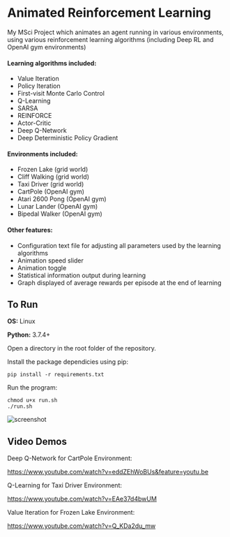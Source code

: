 # Animated Reinforcement Learning
My MSci Project which animates an agent running in various environments, using various reinforcement learning algorithms (including Deep RL and OpenAI gym environments)

#### Learning algorithms included:
* Value Iteration
* Policy Iteration
* First-visit Monte Carlo Control
* Q-Learning
* SARSA
* REINFORCE
* Actor-Critic
* Deep Q-Network
* Deep Deterministic Policy Gradient

#### Environments included:
* Frozen Lake (grid world)
* Cliff Walking (grid world)
* Taxi Driver (grid world)
* CartPole (OpenAI gym)
* Atari 2600 Pong (OpenAI gym)
* Lunar Lander (OpenAI gym)
* Bipedal Walker (OpenAI gym)

#### Other features:
* Configuration text file for adjusting all parameters used by the learning algorithms
* Animation speed slider
* Animation toggle
* Statistical information output during learning
* Graph displayed of average rewards per episode at the end of learning

## To Run
**OS:** Linux

**Python:** 3.7.4+

Open a directory in the root folder of the repository.

Install the package dependicies using pip:
```
pip install -r requirements.txt
```

Run the program:
```
chmod u+x run.sh
./run.sh
```

![screenshot](https://i.imgur.com/nrEl4Kg.png)

## Video Demos 
Deep Q-Network for CartPole Environment:

https://www.youtube.com/watch?v=eddZEhWoBUs&feature=youtu.be

Q-Learning for Taxi Driver Environment:

https://www.youtube.com/watch?v=EAe37d4bwUM


Value Iteration for Frozen Lake Environment:

https://www.youtube.com/watch?v=Q_KDa2du_mw
